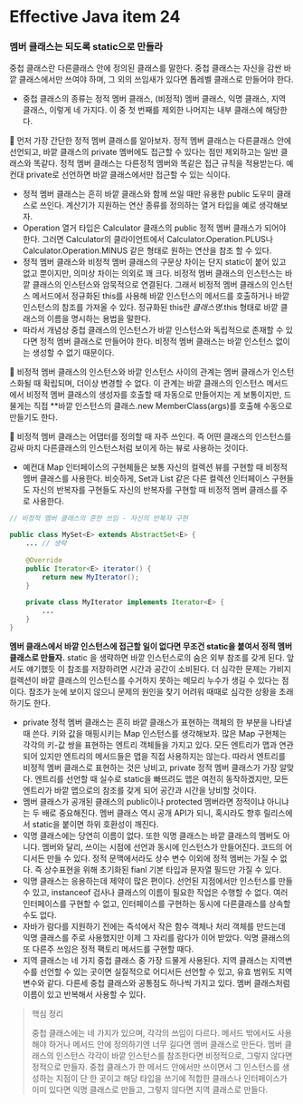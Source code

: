 # Effective Java item 24



### 멤버 클래스는 되도록 static으로 만들라



중첩 클래스란 다른클래스 안에 정의된 클래스를 말한다. 중첩 클래스는 자신을 감싼 바깥 클래스에서만 쓰여야 하며, 그 외의 쓰임새가 있다면 톱레벨 클래스로 만들어야 한다.



- 중첩 클래스의 종류는 정적 멤버 클래스, (비정적) 멤버 클래스, 익명 클래스, 지역 클래스, 이렇게 네 가지다. 이 중 첫 번째를 제외한 나머지는 내부 클래스에 해당한다.



:notebook_with_decorative_cover: 먼저 가장 간단한 정적 멤버 클래스를 알아보자. 정적 멤버 클래스는 다른클래스 안에 선언되고, 바깥 클래스의 private 멤버에도 접근할 수 있다는 점만 제외하고는 일반 클래스와 똑같다. 정적 멤버 클래스는 다른정적 멤버와 똑같은 접근 규칙을 적용받는다. 예컨대 private로 선언하면 바깥 클래스에서만 접근할 수 있는 식이다.

- 정적 멤버 클래스는 흔히 바깥 클래스와 함께 쓰일 때만 유용한 public  도우미 클래스로 쓰인다. 계산기가 지원하는 연산 종류를 정의하는 열거 타입을 예로 생각해보자.
- Operation 열거 타입은 Calculator 클래스의 public 정적 멤버 클래스가 되어야 한다. 그러면 Calculator의 클라이언트에서 Calculator.Operation.PLUS나 Calculator.Operation.MINUS 같은 형태로 원하는 연산을 참조 할 수 있다.
- 정적 멤버 클래스와 비정적 멤버 클래스의 구문상 차이는 단지 static이 붙어 있고 없고 뿐이지만, 의미상 차이는 의외로 꽤 크다. 비정적 멤버 클래스의 인스턴스는 바깥 클래스의 인스턴스와 암묵적으로 연결된다. 그래서 비정적 멤버 클래스의 인스턴스 메서드에서 정규화된 this를 사용해 바깥 인스턴스의 메서드를 호출하거나 바깥 인스턴스의 참조를 가져올 수 있다. 정규화된 this란 *클래스명*.this 형태로 바깥 클래스의 이름을 명시하는 용법을 말한다.
- 따라서 개념상 중첩 클래스의 인스턴스가 바깥 인스턴스와 독립적으로 존재할 수 있다면 정적 멤버 클래스로 만들어야 한다. 비정적 멤버 클래스는 바깥 인스턴스 없이는 생성할 수 없기 때문이다.



:notebook_with_decorative_cover: 비정적 멤버 클래스의 인스턴스와 바깥 인스턴스 사이의 관계는 멤버 클래스가 인스턴스화될 때 확립되며, 더이상 변경할 수 없다. 이 관계는 바깥 클래스의 인스턴스 메서드에서 비정적 멤버 클래스의 생성자를 호출할 때 자동으로 만들어지는 게 보통이지만, 드물게는 직접 **바깥 인스턴스의 클래스.new MemberClass(args)를 호출해 수동으로 만들기도 한다. 



:notebook_with_decorative_cover: 비정적 멤버 클래스는 어댑터를 정의할 때 자주 쓰인다. 즉 어떤 클래스의 인스턴스를 감싸 마치 다른클래스의 인스턴스처럼 보이게 하는 뷰로 사용하는 것이다.

- 예컨대 Map 인터페이스의 구현체들은 보통 자신의 컬렉션 뷰를 구현할 때 비정적 멤버 클래스를 사용한다. 비슷하게, Set과 List 같은 다른 컬렉션 인터페이스 구현들도 자신의 반복자를 구현들도 자신의 반복자를 구현할 때 비정적 멤버 클래스를 주로 사용한다.



```java
// 비정적 멤버 클래스의 흔한 쓰임 - 자신의 반복자 구현

public class MySet<E> extends AbstractSet<E> {
    ... // 생략
        
    @Override
    public Iterator<E> iterator() {
        return new MyIterator();
    }
    
    private class MyIterator implements Iterator<E> {
        ...
    }
}
```



**멤버 클래스에서 바깥 인스턴스에 접근할 일이 없다면 무조건 static을 붙여서 정적 멤버 클래스로 만들자.**  static 을 생략하면 바깥 인스턴스로의 숨은 외부 참조를 갖게 된다. 앞서도 얘기했듯 이 참조를 저장하려면 시간과 공간이 소비된다. 더 심각한 문제는 가비지 컬렉션이 바깥 클래스의 인스턴스를 수거하지 못하는 메모리 누수가 생길 수 있다는 점이다. 참조가 눈에 보이지 않으니 문제의 원인을 찾기 어려워 때때로 심각한 상황을 초래하기도 한다.



- private 정적 멤버 클래스는 흔히 바깥 클래스가 표현하는 객체의 한 부분을 나타낼 때 쓴다. 키와 값을 매핑시키는 Map 인스턴스를 생각해보자. 많은 Map 구현체는 각각의 키-값 쌍을 표현하는 엔트리 객체들을 가지고 있다. 모든 엔트리가 맵과 연관되어 있지만 엔트리의 메서드들은 맵을 직접 사용하지는 않는다. 따라서 엔트리를 비정적 멤버 클래스로 표현하는 것은 낭비고, private 정적 멤버 클래스가 가장 알맞다. 엔트리를 선언할 때 실수로 static을 빠뜨려도 맵은 여전히 동작하겠지만, 모든 엔트리가 바깥 맵으로의 참조를 갖게 되어 공간과 시간을 낭비할 것이다.
- 멤버 클래스가 공개된 클래스의 public이나 protected 멤버라면 정적이냐 아니냐는 두 배로 중요해진다. 멤버 클래스 역시 공개 API가 되니, 혹시라도 향후 릴리스에서 static을 붙이면 하위 호환성이 깨진다.
- 익명 클래스에는 당연히 이름이 없다. 또한 익명 클래스는 바깥 클래스의 멤버도 아니다. 멤버와 달리, 쓰이는 시점에 선언과 동시에 인스턴스가 만들어진다. 코드의 어디서든 만들 수 있다. 정적 문맥에서라도 상수 변수 이외에 정적 멤버는 가질 수 없다. 즉 상수표현을 위해 초기화된 fianl 기본 타입과 문자열 필드만 가질 수 있다.
- 익명 클래스는 응용하는데 제약이 많은 편이다. 선언된 지점에서만 인스턴스를 만들 수 있고, instanceof 검사나 클래스의 이름이 필요한 작업은 수행할 수 없다. 여러 인터페이스를 구현할 수 없고, 인터페이스를 구현하는 동시에 다른클래스를 상속할 수도 없다.
- 자바가 람다를 지원하기 전에는 즉석에서 작은 함수 객체나 처리 객체를 만드는데 익명 클래스를 주로 사용했지만 이제 그 자리를 람다가 이어 받았다. 익명 클래스의 또 다른주 쓰임은 정적 팩토리 메서드를 구현할 때다.
- 지역 클래스는 네 가지 중첩 클래스 중 가장 드물게 사용된다. 지역 클래스는 지역변수를 선언할 수 있는 곳이면 실질적으로 어디서든 선언할 수 있고, 유효 범위도 지역변수와 같다. 다른세 중첩 클래스와 공통점도 하나씩 가지고 있다. 멤버 클래스처럼 이름이 있고 반복해서 사용할 수 있다.



> 핵심 정리
>
> 중첩 클래스에는 네 가지가 있으며, 각각의 쓰임이 다르다. 메서드 밖에서도 사용해야 하거나 메서드 안에 정의하기엔 너무 길다면 멤버 클래스로 만든다. 멤버 클래스의 인스턴스 각각이 바깥 인스턴스를 참조한다면 비정적으로, 그렇지 않다면 정적으로 만들자. 중첩 클래스가 한 메서드 안에서만 쓰이면서 그 인스턴스를 생성하는 지점이 단 한 곳이고 해당 타입을 쓰기에 적합한 클래스나 인터페이스가 이미 있다면 익명 클래스로 만들고, 그렇지 않다면 지역 클래스로 만들다.
